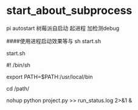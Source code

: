# start_about_subprocess
pi autostart 
树莓派自启动  起进程  加检测debug



####使用进程启动效果等与 sh start.sh

start.sh


#! /bin/sh

export PATH=$PATH:/usr/local/bin

cd /path/

nohup python project.py >> run_status.log 2>&1 &
